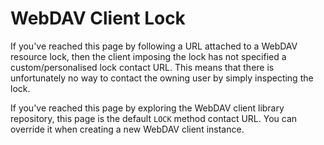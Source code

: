 # WebDAV Client Lock

If you've reached this page by following a URL attached to a WebDAV resource lock, then the client imposing the lock has not specified a custom/personalised lock contact URL. This means that there is unfortunately no way to contact the owning user by simply inspecting the lock.

If you've reached this page by exploring the WebDAV client library repository, this page is the default `LOCK` method contact URL. You can override it when creating a new WebDAV client instance.
